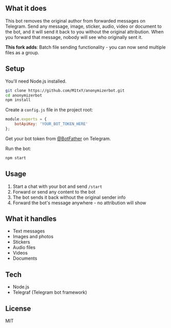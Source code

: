 ## What it does

This bot removes the original author from forwarded messages on Telegram. Send any message, image, sticker, audio, video or document to the bot, and it will send it back to you without the original attribution. When you forward that message, nobody will see who originally sent it.

**This fork adds**: Batch file sending functionality - you can now send multiple files as a group.

## Setup

You'll need Node.js installed.

```bash
git clone https://github.com/M1txY/anonymizerbot.git
cd anonymizerbot
npm install
```

Create a `config.js` file in the project root:

```javascript
module.exports = {
    botApiKey: 'YOUR_BOT_TOKEN_HERE'
};
```

Get your bot token from [@BotFather](https://t.me/BotFather) on Telegram.

Run the bot:
```bash
npm start
```

## Usage

1. Start a chat with your bot and send `/start`
2. Forward or send any content to the bot
3. The bot sends it back without the original sender info
4. Forward the bot's message anywhere - no attribution will show

## What it handles

- Text messages
- Images and photos
- Stickers
- Audio files
- Videos
- Documents

## Tech

- Node.js
- Telegraf (Telegram bot framework)

## License

MIT
